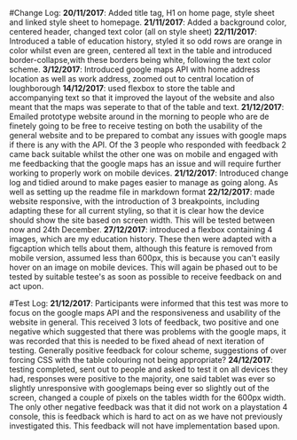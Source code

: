 #Change Log:
**20/11/2017**: Added title tag, H1 on home page, style sheet and linked style sheet to homepage.
**21/11/2017**: Added a background color, centered header, changed text color (all on style sheet)
**22/11/2017**: Introduced a table of education history, styled it so odd rows are orange in color whilst even are green, centered all text in the table and introduced border-collapse,with these borders being white, following the text color scheme.
**3/12/2017**: Introduced google maps API with home address location as well as work address, zoomed out to central location of loughborough
**14/12/2017**: used flexbox to store the table and accompanying text so that it improved the layout of the website and also meant that the maps was seperate to that of the table and text.
**21/12/2017**: Emailed prototype website around in the morning to people who are de  finetely going to be free to receive testing on both the usability of the general website and to be prepared to combat any issues with google maps if there is any with the API. Of the 3 people who responded with feedback 2 came back suitable whilst the other one was on mobile and engaged with me feedbacking that the google maps has an issue and will require further working to properly work on mobile devices.
**21/12/2017**: Introduced change log and tidied around to make pages easier to manage as going along. As well as setting up the readme file in markdown format
**22/12/2017**: made website responsive, with the introduction of 3 breakpoints, including adapting these for all current styling, so that it is clear how the device should show the site based on screen width. This will be tested between now and 24th December.
**27/12/2017**: introduced a flexbox containing 4 images, which are my education history. These then were adapted with a figcaption which tells about them, although this feature is removed from mobile version, assumed less than 600px, this is because you can't easily hover on an image on mobile devices. This will again be phased out to be tested by suitable testee's as soon as possible to receive feedback on and act upon.




#Test Log:
**21/12/2017**: Participants were informed that this test was more to focus on the google maps API and the responsiveness and usability of the website in general. This received 3 lots of feedback, two positive and one negative which suggested that there was problems with the google maps, it was recorded that this is needed to be fixed ahead of next iteration of testing. Generally positive feedback for colour scheme, suggestions of over forcing CSS with the table colouring not being appropriate?
**24/12/2017**: testing completed, sent out to people and asked to test it on all devices they had, responses were positive to the majority, one said tablet was ever so slightly unresponsive with googlemaps being ever so slightly out of the screen, changed a couple of pixels on the tables width for the 600px width. The only other negative feedback was that it did not work on a playstation 4 console, this is feedback which is hard to act on as we have not previously investigated this. This feedback will not have implementation based upon.

